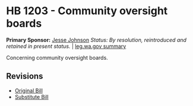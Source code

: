 # HB 1203 - Community oversight boards
**Primary Sponsor:** [Jesse Johnson](/person/leg/johnson_je.md)
*Status: By resolution, reintroduced and retained in present status.* | [leg.wa.gov summary](https://app.leg.wa.gov/billsummary?BillNumber=1203&Year=2021)

Concerning community oversight boards.

## Revisions
* [Original Bill](1/)
* [Substitute Bill](S/)